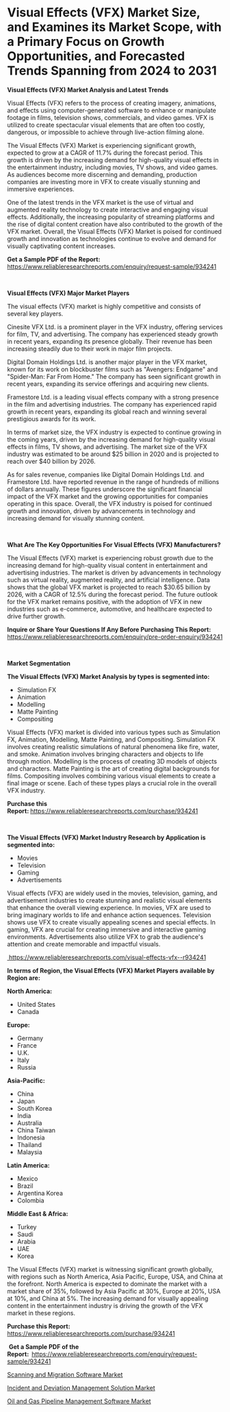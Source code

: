 <p><h1>Visual Effects (VFX) Market Size, and Examines its Market Scope, with a Primary Focus on Growth Opportunities, and Forecasted Trends Spanning from 2024 to 2031</h1></p><p><strong>Visual Effects (VFX) Market Analysis and Latest Trends</strong></p>
<p><p>Visual Effects (VFX) refers to the process of creating imagery, animations, and effects using computer-generated software to enhance or manipulate footage in films, television shows, commercials, and video games. VFX is utilized to create spectacular visual elements that are often too costly, dangerous, or impossible to achieve through live-action filming alone.</p><p>The Visual Effects (VFX) Market is experiencing significant growth, expected to grow at a CAGR of 11.7% during the forecast period. This growth is driven by the increasing demand for high-quality visual effects in the entertainment industry, including movies, TV shows, and video games. As audiences become more discerning and demanding, production companies are investing more in VFX to create visually stunning and immersive experiences.</p><p>One of the latest trends in the VFX market is the use of virtual and augmented reality technology to create interactive and engaging visual effects. Additionally, the increasing popularity of streaming platforms and the rise of digital content creation have also contributed to the growth of the VFX market. Overall, the Visual Effects (VFX) Market is poised for continued growth and innovation as technologies continue to evolve and demand for visually captivating content increases.</p></p>
<p><strong>Get a Sample PDF of the Report:&nbsp;</strong> <a href="https://www.reliableresearchreports.com/enquiry/request-sample/934241">https://www.reliableresearchreports.com/enquiry/request-sample/934241</a></p>
<p>&nbsp;</p>
<p><strong>Visual Effects (VFX) Major Market Players</strong></p>
<p><p>The visual effects (VFX) market is highly competitive and consists of several key players. </p><p>Cinesite VFX Ltd. is a prominent player in the VFX industry, offering services for film, TV, and advertising. The company has experienced steady growth in recent years, expanding its presence globally. Their revenue has been increasing steadily due to their work in major film projects.</p><p>Digital Domain Holdings Ltd. is another major player in the VFX market, known for its work on blockbuster films such as "Avengers: Endgame" and "Spider-Man: Far From Home." The company has seen significant growth in recent years, expanding its service offerings and acquiring new clients.</p><p>Framestore Ltd. is a leading visual effects company with a strong presence in the film and advertising industries. The company has experienced rapid growth in recent years, expanding its global reach and winning several prestigious awards for its work.</p><p>In terms of market size, the VFX industry is expected to continue growing in the coming years, driven by the increasing demand for high-quality visual effects in films, TV shows, and advertising. The market size of the VFX industry was estimated to be around $25 billion in 2020 and is projected to reach over $40 billion by 2026.</p><p>As for sales revenue, companies like Digital Domain Holdings Ltd. and Framestore Ltd. have reported revenue in the range of hundreds of millions of dollars annually. These figures underscore the significant financial impact of the VFX market and the growing opportunities for companies operating in this space. Overall, the VFX industry is poised for continued growth and innovation, driven by advancements in technology and increasing demand for visually stunning content.</p></p>
<p>&nbsp;</p>
<p><strong>What Are The Key Opportunities For Visual Effects (VFX) Manufacturers?</strong></p>
<p><p>The Visual Effects (VFX) market is experiencing robust growth due to the increasing demand for high-quality visual content in entertainment and advertising industries. The market is driven by advancements in technology such as virtual reality, augmented reality, and artificial intelligence. Data shows that the global VFX market is projected to reach $30.65 billion by 2026, with a CAGR of 12.5% during the forecast period. The future outlook for the VFX market remains positive, with the adoption of VFX in new industries such as e-commerce, automotive, and healthcare expected to drive further growth.</p></p>
<p><strong>Inquire or Share Your Questions If Any Before Purchasing This Report:</strong> <a href="https://www.reliableresearchreports.com/enquiry/pre-order-enquiry/934241">https://www.reliableresearchreports.com/enquiry/pre-order-enquiry/934241</a></p>
<p>&nbsp;</p>
<p><strong>Market Segmentation</strong></p>
<p><strong>The Visual Effects (VFX) Market Analysis by types is segmented into:</strong></p>
<p><ul><li>Simulation FX</li><li>Animation</li><li>Modelling</li><li>Matte Painting</li><li>Compositing</li></ul></p>
<p><p>Visual Effects (VFX) market is divided into various types such as Simulation FX, Animation, Modelling, Matte Painting, and Compositing. Simulation FX involves creating realistic simulations of natural phenomena like fire, water, and smoke. Animation involves bringing characters and objects to life through motion. Modelling is the process of creating 3D models of objects and characters. Matte Painting is the art of creating digital backgrounds for films. Compositing involves combining various visual elements to create a final image or scene. Each of these types plays a crucial role in the overall VFX industry.</p></p>
<p><strong>Purchase this Report:&nbsp;</strong><a href="https://www.reliableresearchreports.com/purchase/934241">https://www.reliableresearchreports.com/purchase/934241</a></p>
<p>&nbsp;</p>
<p><strong>The Visual Effects (VFX) Market Industry Research by Application is segmented into:</strong></p>
<p><ul><li>Movies</li><li>Television</li><li>Gaming</li><li>Advertisements</li></ul></p>
<p><p>Visual effects (VFX) are widely used in the movies, television, gaming, and advertisement industries to create stunning and realistic visual elements that enhance the overall viewing experience. In movies, VFX are used to bring imaginary worlds to life and enhance action sequences. Television shows use VFX to create visually appealing scenes and special effects. In gaming, VFX are crucial for creating immersive and interactive gaming environments. Advertisements also utilize VFX to grab the audience's attention and create memorable and impactful visuals.</p></p>
<p><a href="https://www.reliableresearchreports.com/visual-effects-vfx--r934241">&nbsp;https://www.reliableresearchreports.com/visual-effects-vfx--r934241</a></p>
<p><strong>In terms of Region, the Visual Effects (VFX) Market Players available by Region are:</strong></p>
<p>
    <p> <strong> North America: </strong>
        <ul>
            <li>United States</li>
            <li>Canada</li>
        </ul>
        </p> 
    <p> <strong> Europe: </strong>
        <ul>
            <li>Germany</li>
            <li>France</li>
            <li>U.K.</li>
            <li>Italy</li>
            <li>Russia</li>
        </ul>
        </p> 
    <p> <strong> Asia-Pacific: </strong>
        <ul>
            <li>China</li>
            <li>Japan</li>
            <li>South Korea</li>
            <li>India</li>
            <li>Australia</li>
            <li>China Taiwan</li>
            <li>Indonesia</li>
            <li>Thailand</li>
            <li>Malaysia</li>
        </ul>
        </p> 
    <p> <strong> Latin America: </strong>
        <ul>
            <li>Mexico</li>
            <li>Brazil</li>
            <li>Argentina Korea</li>
            <li>Colombia</li>
        </ul>
        </p> 
    <p> <strong> Middle East & Africa: </strong>
        <ul>
            <li>Turkey</li>
            <li>Saudi</li>
            <li>Arabia</li>
            <li>UAE</li>
            <li>Korea</li>
        </ul>
    </p>
    </p>
<p><p>The Visual Effects (VFX) market is witnessing significant growth globally, with regions such as North America, Asia Pacific, Europe, USA, and China at the forefront. North America is expected to dominate the market with a market share of 35%, followed by Asia Pacific at 30%, Europe at 20%, USA at 10%, and China at 5%. The increasing demand for visually appealing content in the entertainment industry is driving the growth of the VFX market in these regions.</p></p>
<p><strong>Purchase this Report: </strong><a href="https://www.reliableresearchreports.com/purchase/934241">https://www.reliableresearchreports.com/purchase/934241</a></p>
<p>&nbsp;<strong>Get a Sample PDF of the Report:&nbsp;&nbsp;</strong><a href="https://www.reliableresearchreports.com/enquiry/request-sample/934241">https://www.reliableresearchreports.com/enquiry/request-sample/934241</a></p>
<p><strong></strong></p>
<p><p><a href="https://github.com/joannesouthgate/Market-Research-Report-List-4/blob/main/scanning-and-migration-software-market.md">Scanning and Migration Software Market</a></p><p><a href="https://github.com/sofayahoo2023/Market-Research-Report-List-5/blob/main/incident-and-deviation-management-solution-market.md">Incident and Deviation Management Solution Market</a></p><p><a href="https://github.com/wwwkeltoum/Market-Research-Report-List-4/blob/main/oil-and-gas-pipeline-management-software-market.md">Oil and Gas Pipeline Management Software Market</a></p></p>